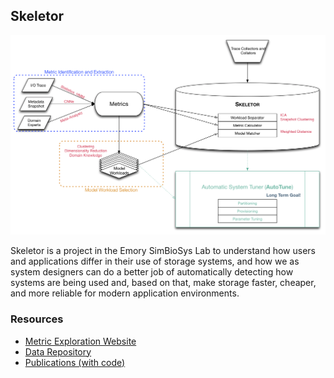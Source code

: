## Skeletor 

![System overview diagram for Skeletor](https://github.com/SimBioSysLab/skeletor-main/blob/master/Skeletor-wAutoTune.png?raw=true)

Skeletor is a project in the Emory SimBioSys Lab to understand how users and applications differ in their use of storage systems, and how we as system designers can do a better job of automatically detecting how systems are being used and, based on that, make storage faster, cheaper, and more reliable for modern application environments.

### Resources

- [Metric Exploration Website]()
- [Data Repository]()
- [Publications (with code)]()



